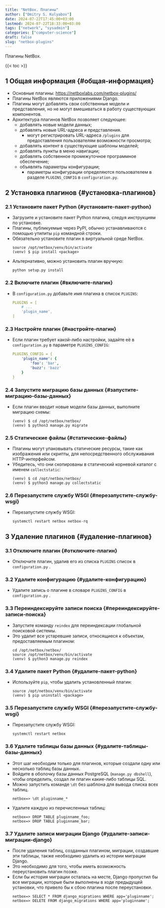 ```yaml
---
title: "NetBox. Плагины"
author: ["Dmitry S. Kulyabov"]
date: 2024-07-22T17:45:00+03:00
lastmod: 2024-07-22T18:33:00+03:00
tags: ["network", "sysadmin"]
categories: ["computer-science"]
draft: false
slug: "netbox-plugins"
---
```


Плагины NetBox.

<!--more-->

{{< toc >}}


## <span class="section-num">1</span> Общая информация {#общая-информация}

-   Основные плагины: <https://netboxlabs.com/netbox-plugins/>
-   Плагины NetBox являются приложениями Django.
-   Плагины могут добавлять свои собственные модели и представления, но не могут вмешиваться в работу существующих компонентов.
-   Архитектура плагинов NetBox позволяет следующее:
    -   добавлять новые модели данных;
    -   добавлять новые URL-адреса и представления.
        -   могут регистрировать URL-адреса  `/plugins` для предоставления пользователям возможности просмотра;
    -   добавлять контент в существующие шаблоны моделей;
    -   добавлять пункты в меню навигации;
    -   добавлять собственное промежуточное программное обеспечение;
    -   объявлять параметры конфигурации;
        -   параметры конфигурации определяются пользователем в разделе `PLUGINS_CONFIG` в `configuration.py`.


## <span class="section-num">2</span> Установка плагинов {#установка-плагинов}


### <span class="section-num">2.1</span> Установите пакет Python {#установите-пакет-python}

-   Загрузите и установите пакет Python плагина, следуя инструкциям по установке.
-   Плагины, публикуемые через PyPI, обычно устанавливаются с помощью утилиты `pip` командной строки.
-   Обязательно установите плагин в виртуальной среде NetBox.
    ```shell
    source /opt/netbox/venv/bin/activate
    (venv) $ pip install <package>
    ```
-   Альтернативно, можно установить плагин вручную:
    ```shell
    python setup.py install
    ```


### <span class="section-num">2.2</span> Включите плагин {#включите-плагин}

-   В `configuration.py` добавьте имя плагина в список `PLUGINS`:
    ```yaml
    PLUGINS = [
        # ...
        'plugin_name',
    ]
    ```


### <span class="section-num">2.3</span> Настройте плагин {#настройте-плагин}

-   Если плагин требует какой-либо настройки, задайте её в `configuration.py` в параметре `PLUGINS_CONFIG`:
    ```yaml
    PLUGINS_CONFIG = {
        'plugin_name': {
            'foo': 'bar',
            'buzz': 'bazz'
        }
    }
    ```


### <span class="section-num">2.4</span> Запустите миграцию базы данных {#запустите-миграцию-базы-данных}

-   Если плагин вводит новые модели базы данных, выполните миграцию схемы:
    ```shell
    (venv) $ cd /opt/netbox/netbox/
    (venv) $ python3 manage.py migrate
    ```


### <span class="section-num">2.5</span> Статические файлы {#статические-файлы}

-   Плагины могут упаковывать статические ресурсы, такие как изображения или скрипты, для непосредственного обслуживания HTTP-интерфейсом.
-   Убедитесь, что они скопированы в статический корневой каталог с именем `collectstatic`:
    ```shell
    (venv) $ cd /opt/netbox/netbox/
    (venv) $ python3 manage.py collectstatic
    ```


### <span class="section-num">2.6</span> Перезапустите службу WSGI {#перезапустите-службу-wsgi}

-   Перезапустите службу WSGI:
    ```shell
    systemctl restart netbox netbox-rq
    ```


## <span class="section-num">3</span> Удаление плагинов {#удаление-плагинов}


### <span class="section-num">3.1</span> Отключите плагин {#отключите-плагин}

-   Отключите плагин, удалив его из списка `PLUGINS` список в `configuration.py` .


### <span class="section-num">3.2</span> Удалите конфигурацию {#удалите-конфигурацию}

-   Удалите запись о плагине в словаре `PLUGINS_CONFIG` в `configuration.py` .


### <span class="section-num">3.3</span> Переиндексируйте записи поиска {#переиндексируйте-записи-поиска}

-   Запустите команду `reindex` для переиндексации глобальной поисковой системы.
-   Это удалит все устаревшие записи, относящиеся к объектам, предоставляемым плагином:
    ```shell
    cd /opt/netbox/netbox/
    source /opt/netbox/venv/bin/activate
    (venv) $ python3 manage.py reindex
    ```


### <span class="section-num">3.4</span> Удалите пакет Python {#удалите-пакет-python}

-   Используйте `pip`, чтобы удалить установленный плагин:
    ```shell
    source /opt/netbox/venv/bin/activate
    (venv) $ pip uninstall <package>
    ```


### <span class="section-num">3.5</span> Перезапустите службу WSGI {#перезапустите-службу-wsgi}

-   Перезапустите службу WSGI:
    ```shell
    systemctl restart netbox
    ```


### <span class="section-num">3.6</span> Удалите таблицы базы данных {#удалите-таблицы-базы-данных}

-   Этот шаг необходим только для плагинов, которые создали одну или несколько таблиц базы данных.
-   Войдите в оболочку базы данных PostgreSQL (`manage.py dbshell`), чтобы определить, создал ли плагин какие-либо таблицы SQL.
-   Можно запустить командe `\dt` без шаблона для вывода списка всех  таблиц.
    ```shell
    netbox=> \dt pluginname_*
    ```
-   Удалите каждую из перечисленных таблиц:
    ```shell
    netbox=> DROP TABLE pluginname_foo;
    netbox=> DROP TABLE pluginname_bar;
    ```


### <span class="section-num">3.7</span> Удалите записи миграции Django {#удалите-записи-миграции-django}

-   После удаления таблиц, созданных плагином, миграции, создавшие эти таблицы, также необходимо удалить из истории миграции Django.
-   Это необходимо для того, чтобы иметь возможность переустановить плагин позже.
-   Если бы история миграции осталась на месте, Django пропустил бы все миграции, которые были выполнены в ходе предыдущей установки, что привело бы к сбою плагина после переустановки.
    ```shell
    netbox=> SELECT * FROM django_migrations WHERE app='pluginname';
    netbox=> DELETE FROM django_migrations WHERE app='pluginname';
    ```
